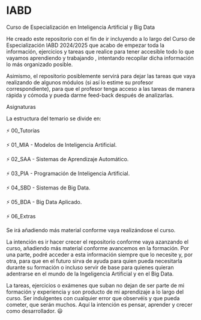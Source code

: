 # IABD
Curso de Especialización en Inteligencia Artificial y Big Data

He creado este repositorio con el fin de ir incluyendo a lo largo del Curso de Especialización IABD 2024/2025 que acabo de empezar toda la información, ejercicios y tareas que realice para tener accesible todo lo que vayamos aprendiendo y trabajando , intentando recopilar dicha información lo más organizado posible.

Asimismo, el repositorio posiblemente servirá para dejar las tareas que vaya realizando de algunos módulos (si así lo estime su profesor correspondiente), para que el profesor tenga acceso a las tareas de manera rápida y cómoda y pueda darme feed-back después de analizarlas.

Asignaturas

La estructura del temario se divide en:

⚡ 00_Tutorías

⚡ 01_MIA - Modelos de Inteligencia Artificial.

⚡ 02_SAA - Sistemas de Aprendizaje Automático.

⚡ 03_PIA - Programación de Inteligencia Artificial.

⚡ 04_SBD - Sistemas de Big Data.

⚡ 05_BDA - Big Data Aplicado.

⚡ 06_Extras

Se irá añadiendo más material conforme vaya realizándose el curso.

La intención es ir hacer crecer el repositorio conforme vaya azanzando el curso, añadiendo más material conforme avancemos en la formación. Por una parte, podré acceder a esta información siempre que lo necesite y, por otra, para que en el futuro sirva de ayuda para quien pueda necesitarla durante su formación o incluso servir de base para quienes quieran adentrarse en el mundo de la Ingeligencia Artificial y en el Big Data.

La tareas, ejercicios o exámenes que suban no dejan de ser parte de mi formación y experiencia y son producto de mi aprendizaje a lo largo del curso. Ser indulgentes con cualquier error que observéis y que pueda cometer, que serán muchos.
Aquí la intención es pensar, aprender y crecer como desarrollador. 😃

